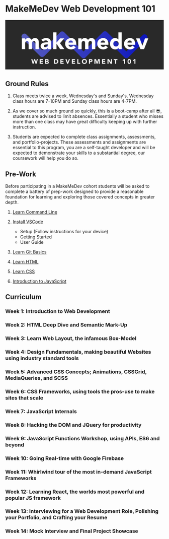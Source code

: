 # MakeMeDev Web Development 101

![MakeMeDev Logo](./imgs/mmd.png)

## Ground Rules

1. Class meets twice a week, Wednesday's and Sunday's. Wednesday class hours are 7-10PM and Sunday class hours are 4-7PM.

2. As we cover so much ground so quickly, this is a boot-camp after all 😎, students are advised to limit absences. Essentially a student who misses more than one class may have great difficulty keeping up with further instruction.

3. Students are expected to complete class assignments, assessments, and portfolio-projects. These assessments and assignments are essential to this program, you are a self-taught developer and will be expected to demonstrate your skills to a substantial degree, our coursework will help you do so.

## Pre-Work

Before participating in a MakeMeDev cohort students will be asked to complete a battery of prep-work designed to provide a reasonable foundation for learning and exploring those covered concepts in greater depth.

1. [Learn Command Line](https://tutorial.djangogirls.org/en/intro_to_command_line/)

2. [Install VSCode](https://code.visualstudio.com/docs)
    - Setup (Follow instructions for your device)
    - Getting Started
    - User Guide

3. [Learn Git Basics](https://www.codecademy.com/learn/learn-git)

4. [Learn HTML](https://www.codecademy.com/learn/learn-html)

5. [Learn CSS](https://www.codecademy.com/learn/learn-css)

6. [Introduction to JavaScript](https://www.codecademy.com/learn/introduction-to-javascript)


## Curriculum

### Week 1: Introduction to Web Development

### Week 2: HTML Deep Dive and Semantic Mark-Up

### Week 3: Learn Web Layout, the infamous Box-Model

### Week 4: Design Fundamentals, making beautiful Websites using industry standard tools

### Week 5: Advanced CSS Concepts; Animations, CSSGrid, MediaQueries, and SCSS

### Week 6: CSS Frameworks, using tools the pros-use to make sites that scale

### Week 7: JavaScript Internals

### Week 8: Hacking the DOM and JQuery for productivity

### Week 9: JavaScript Functions Workshop, using APIs, ES6 and beyond

### Week 10: Going Real-time with Google Firebase

### Week 11: Whirlwind tour of the most in-demand JavaScript Frameworks

### Week 12: Learning React, the worlds most powerful and popular JS framework

### Week 13: Interviewing for a Web Development Role, Polishing your Portfolio, and Crafting your Resume

### Week 14: Mock Interview and Final Project Showcase

